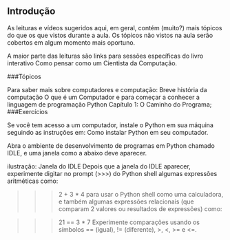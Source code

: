 ## Introdução


As leituras e vídeos sugeridos aqui, em geral, contém (muito?) mais tópicos do que os que vistos durante a aula. Os tópicos não vistos na aula serão cobertos em algum momento mais oportuno.

A maior parte das leituras são links para sessões específicas do livro interativo Como pensar como um Cientista da Computação.

###Tópicos

Para saber mais sobre computadores e computação:
Breve história da computação
O que é um Computador
e para começar a conhecer a linguagem de programação Python
Capítulo 1: O Caminho do Programa;
###Exercícios

Se você tem acesso a um computador, instale o Python em sua máquina seguindo as instruções em: Como instalar Python em seu computador.

Abra o ambiente de desenvolvimento de programas em Python chamado IDLE, e uma janela como a abaixo deve aparecer.

ilustração: Janela do IDLE
Depois que a janela do IDLE aparecer, experimente digitar no prompt (>>>) do Python shell algumas expressões aritméticas como:

>>> 2 + 3 * 4
para usar o Python shell como uma calculadora, e também algumas expressões relacionais (que comparam 2 valores ou resultados de expressões) como:

>>> 21 == 3 * 7
Experimente comparações usando os símbolos == (igual), != (diferente), >, <, >= e <=.
